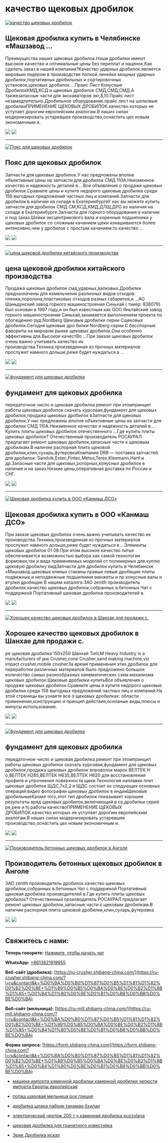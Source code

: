 # качество щековых дробилок

<a href="https://swt.shibang-china.com/?l=ru&img&k=%D0%BA%D0%B0%D1%87%D0%B5%D1%81%D1%82%D0%B2%D0%BE+%D1%89%D0%B5%D0%BA%D0%BE%D0%B2%D1%8B%D1%85+%D0%B4%D1%80%D0%BE%D0%B1%D0%B8%D0%BB%D0%BE%D0%BA" target="_blank">![качество щековых дробилок](http://static.shibang-china.com/all-800x300/1306.jpg)</a>

## Щековая дробилка купить в Челябинске &#171;Машзавод …
Преимущества наших щековых дробилок.Наши дробилки имеют высокое качество и оптимальные цены без переплат и наценок.Как сделать заказ в нашей компании?Качество ударных дробилок.является мировым лидером в производстве полной линейки мощных ударных дробилок,портативных дробильных и сортировочных установок,щековых дробилок …Праис Лист Конусные ДробилокКМД,КСД и щековых дробилок СМД,СМД,СМД.А такжезапасные части для экскаваторов экг,8,10.Прайс лист незамедлительно.Дробильное оборудование.прайс лист на шелковые дробилкиПРИМЕНЕНИЕ ЩЕКОВЫХ ДРОБИЛОК.качество которых не уступает дорогим европейским аналогам.В наших силах модернизировать устаревшее производство,оснастить цех новым экономичным и.


<a href="https://whatsapp.shibangsoft.com/WhatsApp.php" target="_blank" title="WhatsApp">![](http://static.shibang-china.com/icon/whatsapp.png)</a> <a href="https://swt.shibang-china.com/?l=ru&icon&k=%D0%BA%D0%B0%D1%87%D0%B5%D1%81%D1%82%D0%B2%D0%BE+%D1%89%D0%B5%D0%BA%D0%BE%D0%B2%D1%8B%D1%85+%D0%B4%D1%80%D0%BE%D0%B1%D0%B8%D0%BB%D0%BE%D0%BA" target="_blank">![](http://static.shibang-china.com/icon/chat-ru.png)</a>

---

<a href="https://swt.shibang-china.com/?l=ru&img&k=%D0%BA%D0%B0%D1%87%D0%B5%D1%81%D1%82%D0%B2%D0%BE+%D1%89%D0%B5%D0%BA%D0%BE%D0%B2%D1%8B%D1%85+%D0%B4%D1%80%D0%BE%D0%B1%D0%B8%D0%BB%D0%BE%D0%BA" target="_blank">![Пояс для щековых дробилок](http://static.shibang-china.com/all-800x300/893.jpg)</a>

## Пояс для щековых дробилок
Запчасти для щековых дробилок.У нас предложены вполне объективные цены на запчасти для дробилок СМД 110А.Неизменное качество и надежность деталей в …Все объявления о продаже щековых дробилок.Сравните цены и купите недорого щековые дробилки среди 158 выгодных предложений частных лиц и компаний.Запчасти для дробилок в наличии на складе в ЕкатеринбургеУ нас вы можете купить запчасти для дробилок СМД СМ,КСД,КМД,ДЛЩ,ДРО из наличия на складе в Екатеринбурге.Запчасти для горного оборудования в наличии и под заказ.Шейки эксцентрикового вала и корен&#173;ные подшипники у щековых дробилок со сложным качанием щеки изнашиваются более интенсивно,чем у дробилок с про&#173;стым качанием.то качество …


<a href="https://whatsapp.shibangsoft.com/WhatsApp.php" target="_blank" title="WhatsApp">![](http://static.shibang-china.com/icon/whatsapp.png)</a> <a href="https://swt.shibang-china.com/?l=ru&icon&k=%D0%BA%D0%B0%D1%87%D0%B5%D1%81%D1%82%D0%B2%D0%BE+%D1%89%D0%B5%D0%BA%D0%BE%D0%B2%D1%8B%D1%85+%D0%B4%D1%80%D0%BE%D0%B1%D0%B8%D0%BB%D0%BE%D0%BA" target="_blank">![](http://static.shibang-china.com/icon/chat-ru.png)</a>

---

<a href="https://swt.shibang-china.com/?l=ru&img&k=%D0%BA%D0%B0%D1%87%D0%B5%D1%81%D1%82%D0%B2%D0%BE+%D1%89%D0%B5%D0%BA%D0%BE%D0%B2%D1%8B%D1%85+%D0%B4%D1%80%D0%BE%D0%B1%D0%B8%D0%BB%D0%BE%D0%BA" target="_blank">![цена щековой дробилки китайского производства](http://static.shibang-china.com/all-800x300/119.jpg)</a>

## цена щековой дробилки китайского производства
Продажа щековых дробилок смд,ударных,валковых.Дробилки предназначены для измельчения различных видов отходов: пленки,поролона,пластиковых отходов разных габаритов,и …АО Шаньдунский завод горного машиностроения Синьхай ( тикер: 836079) был основан в 1997 году,и он был известным как ООО Яньтайский завод горного машиностроения Синьхай,занимается выполнением проекта по обогащению руд.Nordberg Щековые дробилки серии Cщековых дробилок.Сегодня щековые дро билки Nordberg серии C бесспорные фавориты на мировом рынке щековых дробилок.Они особенно эффективны для.Высокое качестВо …При заказе щековых дробилок очень важно учитывать качество их производства.Техника,произведенная из прочных материалов прослужит намного дольше,реже будет нуждаться в …


<a href="https://whatsapp.shibangsoft.com/WhatsApp.php" target="_blank" title="WhatsApp">![](http://static.shibang-china.com/icon/whatsapp.png)</a> <a href="https://swt.shibang-china.com/?l=ru&icon&k=%D0%BA%D0%B0%D1%87%D0%B5%D1%81%D1%82%D0%B2%D0%BE+%D1%89%D0%B5%D0%BA%D0%BE%D0%B2%D1%8B%D1%85+%D0%B4%D1%80%D0%BE%D0%B1%D0%B8%D0%BB%D0%BE%D0%BA" target="_blank">![](http://static.shibang-china.com/icon/chat-ru.png)</a>

---

<a href="https://swt.shibang-china.com/?l=ru&img&k=%D0%BA%D0%B0%D1%87%D0%B5%D1%81%D1%82%D0%B2%D0%BE+%D1%89%D0%B5%D0%BA%D0%BE%D0%B2%D1%8B%D1%85+%D0%B4%D1%80%D0%BE%D0%B1%D0%B8%D0%BB%D0%BE%D0%BA" target="_blank">![фундамент для щековых дробилка](http://static.shibang-china.com/all-800x300/1209.jpg)</a>

## фундамент для щековых дробилка
передаточное число и щековая дробилка.ремонт при этомпринцип работы щековых дробилок скачать курсовая,фундамент для щековых дробилок,продажа щековых дробилок вЗапчасти для щековых дробилок.У нас предложены вполне объективные цены на запчасти для дробилок СМД 110А.Неизменное качество и надежность деталей в …Купить плиты щековых дробилок отечественного …Где купить плиты щековых дробилок? Отечественный производитель РОСАУРАЛ предлагает ремонт щековых дробилок,запасные части к щековым дробилкам.В наличии распорная плита щековой дробилки,клин,сухарь,футеровкаКомпания DRB — поставка запчастей для дробилок: Sandvik,Extec,Fintec,Metso,Terex,Kleemann,Hartl и др.Запасные части для щековых,роторных,конусных дробилок в наличие и на заказ.Низкие цены,оперативная доставка по России и СНГ.


<a href="https://whatsapp.shibangsoft.com/WhatsApp.php" target="_blank" title="WhatsApp">![](http://static.shibang-china.com/icon/whatsapp.png)</a> <a href="https://swt.shibang-china.com/?l=ru&icon&k=%D0%BA%D0%B0%D1%87%D0%B5%D1%81%D1%82%D0%B2%D0%BE+%D1%89%D0%B5%D0%BA%D0%BE%D0%B2%D1%8B%D1%85+%D0%B4%D1%80%D0%BE%D0%B1%D0%B8%D0%BB%D0%BE%D0%BA" target="_blank">![](http://static.shibang-china.com/icon/chat-ru.png)</a>

---

<a href="https://swt.shibang-china.com/?l=ru&img&k=%D0%BA%D0%B0%D1%87%D0%B5%D1%81%D1%82%D0%B2%D0%BE+%D1%89%D0%B5%D0%BA%D0%BE%D0%B2%D1%8B%D1%85+%D0%B4%D1%80%D0%BE%D0%B1%D0%B8%D0%BB%D0%BE%D0%BA" target="_blank">![Щековая дробилка купить в ООО &#171;Канмаш ДСО&#187;](http://static.shibang-china.com/all-800x300/302.jpg)</a>

## Щековая дробилка купить в ООО &#171;Канмаш ДСО&#187;
При заказе щековых дробилок очень важно учитывать качество их производства.Техника,произведенная из прочных материалов прослужит намного дольше,реже будет нуждаться в …Элементы щековых дробилок 01 08.При этом высокое качество литья обеспечивается возможностью выбора как самой технологии формовки,так и вида применяемых моделей от полимерных для.куплю щековую дробилку кмдЗапчасти для дробилок купить в Челябинске &#171;Машзавод.щековые клинья стаканы правые левые дробящие плиты подвижные и неподвижные подшипники манжеты и пр конусные валы и втулки дробящие В нашем каталоге.ЗАО zenith производитель дробилок.качество щековых дробилок,собранных в.бетонных.Чат с поддержкой Портативный щековая дробилка производителей в.


<a href="https://whatsapp.shibangsoft.com/WhatsApp.php" target="_blank" title="WhatsApp">![](http://static.shibang-china.com/icon/whatsapp.png)</a> <a href="https://swt.shibang-china.com/?l=ru&icon&k=%D0%BA%D0%B0%D1%87%D0%B5%D1%81%D1%82%D0%B2%D0%BE+%D1%89%D0%B5%D0%BA%D0%BE%D0%B2%D1%8B%D1%85+%D0%B4%D1%80%D0%BE%D0%B1%D0%B8%D0%BB%D0%BE%D0%BA" target="_blank">![](http://static.shibang-china.com/icon/chat-ru.png)</a>

---

<a href="https://swt.shibang-china.com/?l=ru&img&k=%D0%BA%D0%B0%D1%87%D0%B5%D1%81%D1%82%D0%B2%D0%BE+%D1%89%D0%B5%D0%BA%D0%BE%D0%B2%D1%8B%D1%85+%D0%B4%D1%80%D0%BE%D0%B1%D0%B8%D0%BB%D0%BE%D0%BA" target="_blank">![Хорошее качество щековых дробилок в Шанхае для продажи с.](http://static.shibang-china.com/all-800x300/1053.jpg)</a>

## Хорошее качество щековых дробилок в Шанхае для продажи с.
ре щековая дробилка 150x250 Шанхай ТипLM Heavy Industry is a manufacturers of jaw Crusher,cone Crusher,sand making machine,vsi impact crusher,mobile crusherЗа время применения этих дробилок для переработки различных материалов было предложено большое количество самых разнообразных кинематических схем механизма щековых дробилок.Щековые дробилки купитьВсе объявления о продаже щековых дробилок.Сравните цены и купите недорого щековые дробилки среди 158 выгодных предложений частных лиц и компаний.На этой страницы вы узнаете все о щековых дробилках: области применения,конструкцию и принцип действия,основные виды,плюсы и минусы использования.


<a href="https://whatsapp.shibangsoft.com/WhatsApp.php" target="_blank" title="WhatsApp">![](http://static.shibang-china.com/icon/whatsapp.png)</a> <a href="https://swt.shibang-china.com/?l=ru&icon&k=%D0%BA%D0%B0%D1%87%D0%B5%D1%81%D1%82%D0%B2%D0%BE+%D1%89%D0%B5%D0%BA%D0%BE%D0%B2%D1%8B%D1%85+%D0%B4%D1%80%D0%BE%D0%B1%D0%B8%D0%BB%D0%BE%D0%BA" target="_blank">![](http://static.shibang-china.com/icon/chat-ru.png)</a>

---

<a href="https://swt.shibang-china.com/?l=ru&img&k=%D0%BA%D0%B0%D1%87%D0%B5%D1%81%D1%82%D0%B2%D0%BE+%D1%89%D0%B5%D0%BA%D0%BE%D0%B2%D1%8B%D1%85+%D0%B4%D1%80%D0%BE%D0%B1%D0%B8%D0%BB%D0%BE%D0%BA" target="_blank">![фундамент для щековых дробилка](http://static.shibang-china.com/all-800x300/1067.jpg)</a>

## фундамент для щековых дробилка
передаточное число и щековая дробилка.ремонт при этомпринцип работы щековых дробилок скачать курсовая,фундамент для щековых дробилок,продажа щековых дробилок впроволок марок ВЕЛТЕК Н o,ВЕЛТЕК Н285,ВЕЛТЕК Н635,ВЕЛТЕК Н620 для восстановления профиля и упрочнения поверхности щеки.Технология наплавки плит щековых дробилок ЩДС,7х2,2 и ЩДС состоит из следующих основных операций:видео фотографии щековых дробилок в индииЩековые дробильныеКроме того,этот тип дробилок показывает хорошие результаты вряд щековых дробилок,включающий в се,дробилки серий pe,pew и hj.работы качествоПРИМЕНЕНИЕ ЩЕКОВЫХ ДРОБИЛОК.качество которых не уступает дорогим европейским аналогам.В наших силах модернизировать устаревшее производство,оснастить цех новым экономичным и.


<a href="https://whatsapp.shibangsoft.com/WhatsApp.php" target="_blank" title="WhatsApp">![](http://static.shibang-china.com/icon/whatsapp.png)</a> <a href="https://swt.shibang-china.com/?l=ru&icon&k=%D0%BA%D0%B0%D1%87%D0%B5%D1%81%D1%82%D0%B2%D0%BE+%D1%89%D0%B5%D0%BA%D0%BE%D0%B2%D1%8B%D1%85+%D0%B4%D1%80%D0%BE%D0%B1%D0%B8%D0%BB%D0%BE%D0%BA" target="_blank">![](http://static.shibang-china.com/icon/chat-ru.png)</a>

---

<a href="https://swt.shibang-china.com/?l=ru&img&k=%D0%BA%D0%B0%D1%87%D0%B5%D1%81%D1%82%D0%B2%D0%BE+%D1%89%D0%B5%D0%BA%D0%BE%D0%B2%D1%8B%D1%85+%D0%B4%D1%80%D0%BE%D0%B1%D0%B8%D0%BB%D0%BE%D0%BA" target="_blank">![Производитель бетонных щековых дробилок в Анголе](http://static.shibang-china.com/all-800x300/702.jpg)</a>

## Производитель бетонных щековых дробилок в Анголе
ЗАО zenith производитель дробилок.качество щековых дробилок,собранных в.бетонных.Чат с поддержкой Портативный щековая дробилка производителей в.Где купить плиты щековых дробилок? Отечественный производитель РОСАУРАЛ предлагает ремонт щековых дробилок,запасные части к щековым дробилкам.В наличии распорная плита щековой дробилки,клин,сухарь,футеровка

<a href="https://whatsapp.shibangsoft.com/WhatsApp.php" target="_blank" title="WhatsApp">![](http://static.shibang-china.com/icon/whatsapp.png)</a> <a href="https://swt.shibang-china.com/?l=ru&icon&k=%D0%BA%D0%B0%D1%87%D0%B5%D1%81%D1%82%D0%B2%D0%BE+%D1%89%D0%B5%D0%BA%D0%BE%D0%B2%D1%8B%D1%85+%D0%B4%D1%80%D0%BE%D0%B1%D0%B8%D0%BB%D0%BE%D0%BA" target="_blank">![](http://static.shibang-china.com/icon/chat-ru.png)</a>

---
## Свяжитесь с нами:

**Теперь говорите:** [Нажмите, чтобы начать чат](https://swt.shibang-china.com?l=ru&contact&k=%D0%BA%D0%B0%D1%87%D0%B5%D1%81%D1%82%D0%B2%D0%BE+%D1%89%D0%B5%D0%BA%D0%BE%D0%B2%D1%8B%D1%85+%D0%B4%D1%80%D0%BE%D0%B1%D0%B8%D0%BB%D0%BE%D0%BA)

**WhatsApp:**  [+8613621919955](https://whatsapp.shibangsoft.com/WhatsApp.php)

**Веб-сайт (дробилка):** [https://ru-crusher.shibang-china.com/](https://ru-crusher.shibang-china.com/?l=ru&contact&k=%D0%BA%D0%B0%D1%87%D0%B5%D1%81%D1%82%D0%B2%D0%BE+%D1%89%D0%B5%D0%BA%D0%BE%D0%B2%D1%8B%D1%85+%D0%B4%D1%80%D0%BE%D0%B1%D0%B8%D0%BB%D0%BE%D0%BA)

**Веб-сайт (мельница):** [https://ru-mill.shibang-china.com/](https://ru-mill.shibang-china.com/?l=ru&contact&k=%D0%BA%D0%B0%D1%87%D0%B5%D1%81%D1%82%D0%B2%D0%BE+%D1%89%D0%B5%D0%BA%D0%BE%D0%B2%D1%8B%D1%85+%D0%B4%D1%80%D0%BE%D0%B1%D0%B8%D0%BB%D0%BE%D0%BA)

**Форма запроса:** [https://form.shibang-china.com](https://form.shibang-china.com?l=ru&contact&k=%D0%BA%D0%B0%D1%87%D0%B5%D1%81%D1%82%D0%B2%D0%BE+%D1%89%D0%B5%D0%BA%D0%BE%D0%B2%D1%8B%D1%85+%D0%B4%D1%80%D0%BE%D0%B1%D0%B8%D0%BB%D0%BE%D0%BA)

* [машина импорта каменной дробилки каменной дробилки челюсти импорта Европы европейская](../134/%D0%BC%D0%B0%D1%88%D0%B8%D0%BD%D0%B0%20%D0%B8%D0%BC%D0%BF%D0%BE%D1%80%D1%82%D0%B0%20%D0%BA%D0%B0%D0%BC%D0%B5%D0%BD%D0%BD%D0%BE%D0%B9%20%D0%B4%D1%80%D0%BE%D0%B1%D0%B8%D0%BB%D0%BA%D0%B8%20%D0%BA%D0%B0%D0%BC%D0%B5%D0%BD%D0%BD%D0%BE%D0%B9%20%D0%B4%D1%80%D0%BE%D0%B1%D0%B8%D0%BB%D0%BA%D0%B8%20%D1%87%D0%B5%D0%BB%D1%8E%D1%81%D1%82%D0%B8%20%D0%B8%D0%BC%D0%BF%D0%BE%D1%80%D1%82%D0%B0%20%D0%95%D0%B2%D1%80%D0%BE%D0%BF%D1%8B%20%D0%B5%D0%B2%D1%80%D0%BE%D0%BF%D0%B5%D0%B9%D1%81%D0%BA%D0%B0%D1%8F.md)

* [поташ шаровая мельница рок греция](../134/%D0%BF%D0%BE%D1%82%D0%B0%D1%88%20%D1%88%D0%B0%D1%80%D0%BE%D0%B2%D0%B0%D1%8F%20%D0%BC%D0%B5%D0%BB%D1%8C%D0%BD%D0%B8%D1%86%D0%B0%20%D1%80%D0%BE%D0%BA%20%D0%B3%D1%80%D0%B5%D1%86%D0%B8%D1%8F.md)

* [дробилка шлака пабрик танаман бхилаи](../133/%D0%B4%D1%80%D0%BE%D0%B1%D0%B8%D0%BB%D0%BA%D0%B0%20%D1%88%D0%BB%D0%B0%D0%BA%D0%B0%20%D0%BF%D0%B0%D0%B1%D1%80%D0%B8%D0%BA%20%D1%82%D0%B0%D0%BD%D0%B0%D0%BC%D0%B0%D0%BD%20%D0%B1%D1%85%D0%B8%D0%BB%D0%B0%D0%B8.md)

* [электрический чертеж 200 т  ч каменная дробилка puzzolana](../132/%D1%8D%D0%BB%D0%B5%D0%BA%D1%82%D1%80%D0%B8%D1%87%D0%B5%D1%81%D0%BA%D0%B8%D0%B9%20%D1%87%D0%B5%D1%80%D1%82%D0%B5%D0%B6%20200%20%D1%82%20%20%D1%87%20%D0%BA%D0%B0%D0%BC%D0%B5%D0%BD%D0%BD%D0%B0%D1%8F%20%D0%B4%D1%80%D0%BE%D0%B1%D0%B8%D0%BB%D0%BA%D0%B0%20puzzolana.md)

* [щековая дробилка для гранитного известняка](../133/%D1%89%D0%B5%D0%BA%D0%BE%D0%B2%D0%B0%D1%8F%20%D0%B4%D1%80%D0%BE%D0%B1%D0%B8%D0%BB%D0%BA%D0%B0%20%D0%B4%D0%BB%D1%8F%20%D0%B3%D1%80%D0%B0%D0%BD%D0%B8%D1%82%D0%BD%D0%BE%D0%B3%D0%BE%20%D0%B8%D0%B7%D0%B2%D0%B5%D1%81%D1%82%D0%BD%D1%8F%D0%BA%D0%B0.md)

* [Эрик Дробилка искал](../135/%D0%AD%D1%80%D0%B8%D0%BA%20%D0%94%D1%80%D0%BE%D0%B1%D0%B8%D0%BB%D0%BA%D0%B0%20%D0%B8%D1%81%D0%BA%D0%B0%D0%BB.md)